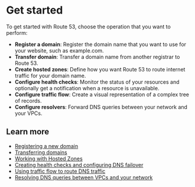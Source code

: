 # Get started<a name="get-started"></a>

To get started with Route 53, choose the operation that you want to perform:
+ **Register a domain**: Register the domain name that you want to use for your website, such as example\.com\.
+ **Transfer domain**: Transfer a domain name from another registrar to Route 53\.
+ **Create hosted zones**: Define how you want Route 53 to route internet traffic for your domain name\.
+ **Configure health checks**: Monitor the status of your resources and optionally get a notification when a resource is unavailable\.
+ **Configure traffic flow**: Create a visual representation of a complex tree of records\.
+ **Configure resolvers**: Forward DNS queries between your network and your VPCs\.

## Learn more<a name="get-started-learn-more"></a>
+ [Registering a new domain](https://docs.aws.amazon.com/Route53/latest/DeveloperGuide/domain-register.html)
+ [Transferring domains](https://docs.aws.amazon.com/Route53/latest/DeveloperGuide/domain-transfer.html)
+ [Working with Hosted Zones](https://docs.aws.amazon.com/Route53/latest/DeveloperGuide/hosted-zones-working-with.html)
+ [Creating health checks and configuring DNS failover](https://docs.aws.amazon.com/Route53/latest/DeveloperGuide/dns-failover.html)
+ [Using traffic flow to route DNS traffic](https://docs.aws.amazon.com/Route53/latest/DeveloperGuide/traffic-flow.html)
+ [Resolving DNS queries between VPCs and your network](https://docs.aws.amazon.com/Route53/latest/DeveloperGuide/resolver.html)